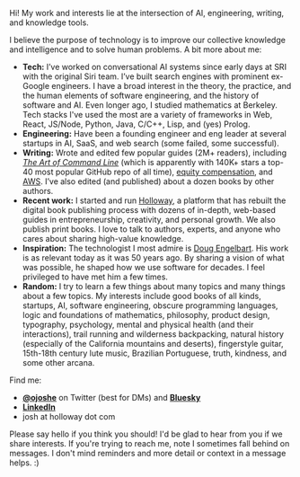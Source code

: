 Hi! My work and interests lie at the intersection of AI, engineering, writing, and knowledge tools.

I believe the purpose of technology is to improve our collective knowledge and intelligence and to solve human problems. A bit more about me:

- **Tech:** I’ve worked on conversational AI systems since early days at SRI with the original Siri team. I’ve built search engines with prominent ex-Google engineers. I have a broad interest in the theory, the practice, and the human elements of software engineering, and the history of software and AI. Even longer ago, I studied mathematics at Berkeley. Tech stacks I've used the most are a variety of frameworks in Web, React, JS/Node, Python, Java, C/C++, Lisp, and (yes) Prolog.
- **Engineering:** Have been a founding engineer and eng leader at several startups in AI, SaaS, and web search (some failed, some successful). 
- **Writing:** Wrote and edited few popular guides (2M+ readers), including [*The Art of Command Line*](https://github.com/jlevy/the-art-of-command-line) (which is apparently with 140K+ stars a top-40 most popular GitHub repo of all time), [equity compensation](https://www.holloway.com/g/equity-compensation), and [AWS](https://github.com/open-guides/og-aws). I’ve also edited (and published) about a dozen books by other authors.
- **Recent work:** I started and run [Holloway](https://www.holloway.com/catalog), a platform that has rebuilt the digital book publishing process with dozens of in-depth, web-based guides in entrepreneurship, creativity, and personal growth. We also publish print books. I love to talk to authors, experts, and anyone who cares about sharing high-value knowledge.
- **Inspiration:** The technologist I most admire is [Doug Engelbart](https://en.wikipedia.org/wiki/Douglas_Engelbart). His work is as relevant today as it was 50 years ago. By sharing a vision of what was possible, he shaped how we use software for decades. I feel privileged to have met him a few times.
- **Random:** I try to learn a few things about many topics and many things about a few topics. My interests include good books of all kinds, startups, AI, software engineering, obscure programming languages, logic and foundations of mathematics, philosophy, product design, typography, psychology, mental and physical health (and their interactions), trail running and wilderness backpacking, natural history (especially of the California mountains and deserts), fingerstyle guitar, 15th-18th century lute music, Brazilian Portuguese, truth, kindness, and some other arcana.

Find me:
- [**@ojoshe**](https://twitter.com/ojoshe) on Twitter (best for DMs) and [**Bluesky**](https://bsky.app/profile/ojoshe.bsky.social)
- [**LinkedIn**](https://www.linkedin.com/in/jlevy/)
- josh at holloway dot com

Please say hello if you think you should! I'd be glad to hear from you if we share interests.
If you're trying to reach me, note I sometimes fall behind on messages. I don't mind reminders and more detail or context in a message helps. :)
